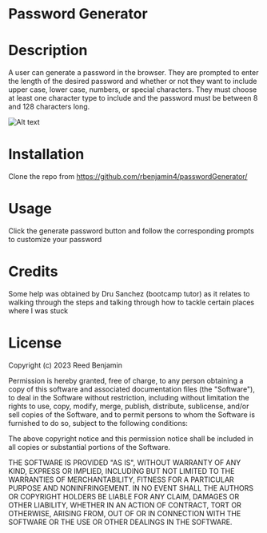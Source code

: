 # Password Generator


# Description

A user can generate a password in the browser. They are prompted to enter the length of the desired password and whether or not they want to include upper case, lower case, numbers, or special characters. They must choose at least one character type to include and the password must be between 8 and 128 characters long.

![Alt text](/passwordGenerator/images/passwordGenerator.pngpasswordGenerator.png.jpg?raw=true "Functional Password Generator in-browser")

# Installation

Clone the repo from https://github.com/rbenjamin4/passwordGenerator/

# Usage

Click the generate password button and follow the corresponding prompts to customize your password

# Credits
Some help was obtained by Dru Sanchez (bootcamp tutor) as it relates to walking through the steps and talking through how to tackle certain places where I was stuck

# License
Copyright (c) 2023 Reed Benjamin

Permission is hereby granted, free of charge, to any person obtaining
a copy of this software and associated documentation files (the
"Software"), to deal in the Software without restriction, including
without limitation the rights to use, copy, modify, merge, publish,
distribute, sublicense, and/or sell copies of the Software, and to
permit persons to whom the Software is furnished to do so, subject to
the following conditions:

The above copyright notice and this permission notice shall be
included in all copies or substantial portions of the Software.

THE SOFTWARE IS PROVIDED "AS IS", WITHOUT WARRANTY OF ANY KIND,
EXPRESS OR IMPLIED, INCLUDING BUT NOT LIMITED TO THE WARRANTIES OF
MERCHANTABILITY, FITNESS FOR A PARTICULAR PURPOSE AND
NONINFRINGEMENT. IN NO EVENT SHALL THE AUTHORS OR COPYRIGHT HOLDERS BE
LIABLE FOR ANY CLAIM, DAMAGES OR OTHER LIABILITY, WHETHER IN AN ACTION
OF CONTRACT, TORT OR OTHERWISE, ARISING FROM, OUT OF OR IN CONNECTION
WITH THE SOFTWARE OR THE USE OR OTHER DEALINGS IN THE SOFTWARE.